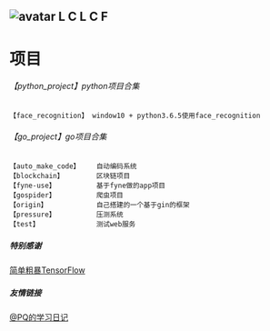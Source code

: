 ## ![avatar](https://portrait.gitee.com/uploads/avatars/namespace/2645/7936029_no_anyone_care_1623389921.png!avatar60) L C L C F

# 项目

###### 【python_project】python项目合集
    【face_recognition】 window10 + python3.6.5使用face_recognition

###### 【go_project】go项目合集
    【auto_make_code】    自动编码系统
    【blockchain】        区块链项目
    【fyne-use】          基于fyne做的app项目
    【gospider】          爬虫项目
    【origin】            自己搭建的一个基于gin的框架
    【pressure】          压测系统
    【test】              测试web服务

##### 特别感谢

[简单粗暴TensorFlow](https://v1.tf.wiki/zh/installation.html#id9)

##### 友情链接

[@PQ的学习日记](https://gitee.com/zhengpeiqiang/technical)